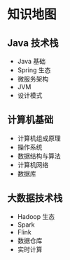 # 知识地图

## Java 技术栈
- Java 基础
- Spring 生态
- 微服务架构
- JVM
- 设计模式

## 计算机基础
- 计算机组成原理
- 操作系统
- 数据结构与算法
- 计算机网络
- 数据库

## 大数据技术栈
- Hadoop 生态
- Spark
- Flink
- 数据仓库
- 实时计算